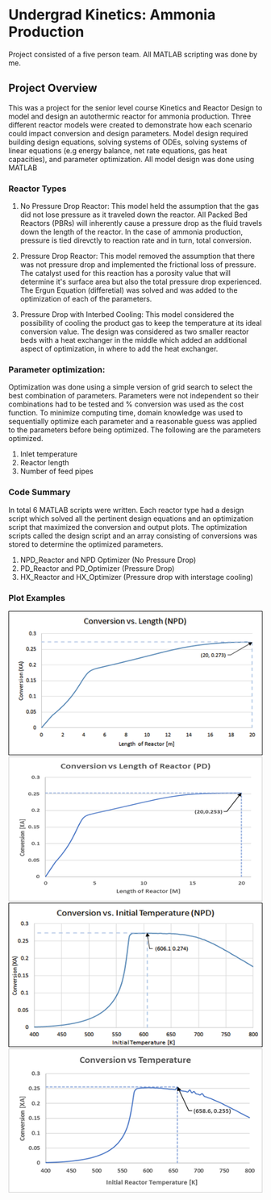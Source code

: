 # Undergrad Kinetics: Ammonia Production
Project consisted of a five person team. All MATLAB scripting was done by me.

## Project Overview
This was a project for the senior level course Kinetics and Reactor Design to model and design an autothermic reactor for ammonia production. Three different reactor models were created to demonstrate how each scenario could impact conversion and design parameters. Model design required building design equations, solving systems of ODEs, solving systems of linear equations (e.g energy balance, net rate equations, gas heat capacities), and parameter optimization. All model design was done using MATLAB

### Reactor Types
1. No Pressure Drop Reactor: This model held the assumption that the gas did not lose pressure as it traveled down the reactor. All Packed Bed Reactors (PBRs) will inherently cause a pressure drop as the fluid travels down the length of the reactor. In the case of ammonia production, pressure is tied direvctly to reaction rate and in turn, total conversion. 

2. Pressure Drop Reactor: This model removed the assumption that there was not pressure drop and implemented the frictional loss of pressure. The catalyst used for this reaction has a porosity value that will determine it's surface area but also the total pressure drop experienced. The Ergun Equation (differetial) was solved and was added to the optimization of each of the parameters. 

3. Pressure Drop with Interbed Cooling: This model considered the possibility of cooling the product gas to keep the temperature at its ideal conversion value. The design was considered as two smaller reactor beds with a heat exchanger in the middle which added an additional aspect of optimization, in where to add the heat exchanger. 

### Parameter optimization:
Optimization was done using a simple version of grid search to select the best combination of parameters. Parameters were not independent so their combinations had to be tested and % conversion was used as the cost function. To minimize computing time, domain knowledge was used to sequentially optimize each parameter and a reasonable guess was applied to the parameters before being optimized. The following are the parameters optimized.
1. Inlet temperature
2. Reactor length
3. Number of feed pipes

### Code Summary
In total 6 MATLAB scripts were written. Each reactor type had a design script which solved all the pertinent design equations and an optimization script that maximized the conversion and output plots. The optimization scripts called the design script and an array consisting of conversions was stored to determine the optimized parameters. 

1. NPD_Reactor and NPD Optimizer (No Pressure Drop)
2. PD_Reactor and PD_Optimizer (Pressure Drop)
3. HX_Reactor and HX_Optimizer (Pressure drop with interstage cooling)

### Plot Examples
![No Pressure Drop Length](/Plots/NPD_Length.png)
![Pressure Drop Length](/Plots/PD_Length.png)
![No Pressure Drop Inlet Temperature](/Plots/NPD_Temp.png)
![Pressure Drop Temperature](/Plots/PD_Temp.png)
